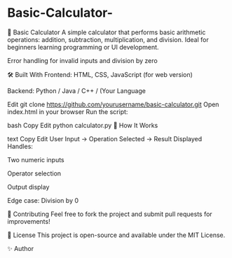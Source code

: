 # Basic-Calculator-
🧮 Basic Calculator
A simple calculator that performs basic arithmetic operations: addition, subtraction, multiplication, and division. Ideal for beginners learning programming or UI development.

Error handling for invalid inputs and division by zero

🛠️ Built With
Frontend: HTML, CSS, JavaScript (for web version)

Backend: Python / Java / C++ / (Your Language

Edit
git clone https://github.com/yourusername/basic-calculator.git
Open index.html in your browser
Run the script:

bash
Copy
Edit
python calculator.py
🧠 How It Works

text
Copy
Edit
User Input → Operation Selected → Result Displayed
Handles:

Two numeric inputs

Operator selection

Output display

Edge case: Division by 0

🤝 Contributing
Feel free to fork the project and submit pull requests for improvements!

📄 License
This project is open-source and available under the MIT License.

✨ Author
